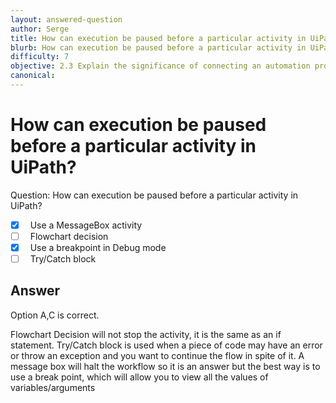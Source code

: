 ```yaml
---
layout: answered-question
author: Serge
title: How can execution be paused before a particular activity in UiPath?
blurb: How can execution be paused before a particular activity in UiPath?
difficulty: 7
objective: 2.3 Explain the significance of connecting an automation project to the version control solution
canonical: 
---
```


<h1>How can execution be paused before a particular activity in UiPath?</h1>

Question:  How can execution be paused before a particular activity in UiPath?

 - [X] &nbsp;  Use a MessageBox activity
 - [ ] &nbsp;  Flowchart decision
 - [X] &nbsp;  Use a breakpoint in Debug mode
 - [ ] &nbsp;  Try/Catch block

## Answer

Option A,C is correct.

Flowchart Decision will not stop the activity, it is the same as an if statement.  Try/Catch block is used when a piece of code may have an error or throw an exception and you want to continue the flow in spite of it.  A message box will halt the workflow so it is an answer but the best way is to use a break point, which will allow you to view all the values of variables/arguments

